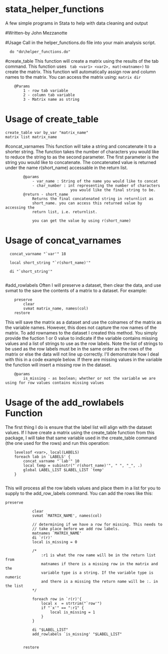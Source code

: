 # stata_helper_functions
A few simple programs in Stata to help with data cleaning and output

#Written-by 
John Mezzanotte

#Usage 
Call in the helper_functions.do file into your main analysis script. 

```
  do "do\helper_functions.do"
```


#create_table 
This function will create a matrix using the results of the tab command. This function uses ``` tab <var1> <var2>, mat(<matname>)```
to create the matrix. This function will automatically assign row and column names to the matrix. You can access the matrix using: 
```matrix dir```
	
		@Params 
			1 - row tab variable
			2 - column tab variable
			3 - Matrix name as string
		
# Usage of create_table 
```
create_table var by_var "matrix_name"
matrix list matrix_name

```




#concat_varnames 
This function will take a string and concatenate it to a shorter string. The function takes the number of characters you would like to reduce the string to as the second parameter. The first parameter is the string you would like to concatenate. The concatenated value is 
returned under the name r(short_name) accessable in the return list. 
			
			@params
				- var_name : String of the name you would like to concat
				- char_number : int representing the number of characters 
								 you would like the final string to be.
			@return - short_name
				Returns the final concatenated string in returnlist as 
				short_name. you can access this returned value by accessing the 
				return list, i.e. returnlist. 
				
				you can get the value by using r(short_name)

# Usage of concat_varnames 
```
  concat_varname "`var'" 18
  
  local short_string "`r(short_name)'"
  
  di "`short_string'"
  
```

#add_rowlabels
Often I will preserve a dataset, then clear the data, and use svmat to the save the contents of a matrix to a dataset. For example: 

```	
	preserve 
		clear 
		svmat matrix_name, names(col)
	restore
```

This will save the matrix as a dataset and use the colnames of the matrix as the variable names. However, this does not capture the row names of the matrix. To add rownames to the dataset I created this method. You simply provide the fuction 1 or 0 value to indicate if the variable contains missing values and a list of strings to use as the row labels. Note the list of strings to be used as the row labels must be in the same order as the rows of the matrix or else the data will not line up correctly. I'll demonstrate how I deal with this in a code example below. If there are missing values in the variable the function will insert a missing row in the dataset. 

	
		@params 
			is_missing - as boolean; whether or not the variable we are using for row values contains missing values
		

# Usage of the add_rowlabels Function 

The first thing I do is ensure that the label list will align with the dataset values. If I have create a matrix using the create_table function from this package, I will take that same variable used in the create_table command (the one used for the rows) and run this operation: 

```
	levelsof <var>, local(LABELS)
	foreach lab in `LABELS' {
		concat_varname "`lab'" 10
		local temp = subinstr("`r(short_name)'", " ", "_", .)
		global LABEL_LIST $LABEL_LIST `temp'
	}
	
```
This will process all the row labels values and place them in a list for you to supply to the add_row_labels command. You can add the rows like this: 

```
preserve 
		
			clear 
			svmat `MATRIX_NAME', names(col)
			
			// determining if we have a row for missing. This needs to 
			// take place before we add row labels. 
			matnames `MATRIX_NAME' 
			di `r(r)'
			local is_missing = 0 
			
			/* 
				:r1 is what the row name will be in the return list from 
				matnames if there is a missing row in the matrix and the 
				variable type is a string. If the variable type is numeric 
				and there is a missing the return name will be :. in the list
			*/
			
			foreach row in `r(r)'{
				local x  = strtrim("`row'")
				if "`x'" == ":r1" {
					local is_missing = 1
				}
			}
			
			di "$LABEL_LIST"
			add_rowlabels `is_missing' "$LABEL_LIST"
			
		
		restore
	


```





